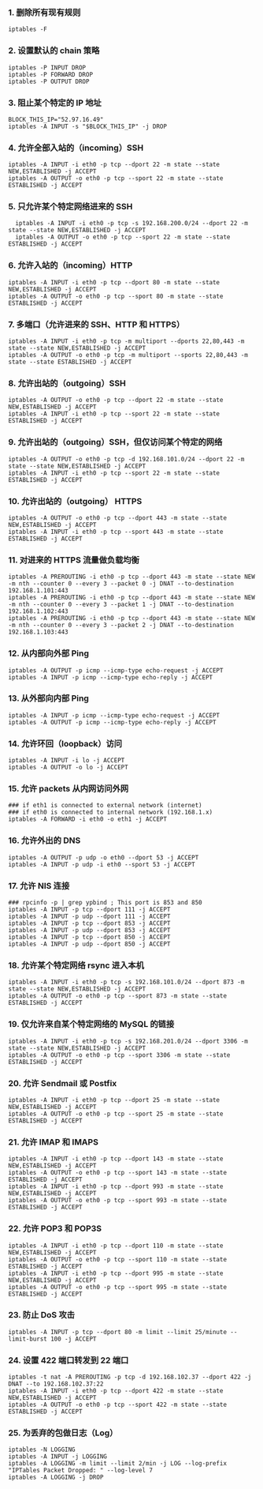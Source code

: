 ### 1. 删除所有现有规则

    iptables -F

### 2. 设置默认的 chain 策略

    iptables -P INPUT DROP
    iptables -P FORWARD DROP
    iptables -P OUTPUT DROP

### 3. 阻止某个特定的 IP 地址

    BLOCK_THIS_IP="52.97.16.49"
    iptables -A INPUT -s "$BLOCK_THIS_IP" -j DROP

### 4. 允许全部入站的（incoming）SSH

    iptables -A INPUT -i eth0 -p tcp --dport 22 -m state --state NEW,ESTABLISHED -j ACCEPT
    iptables -A OUTPUT -o eth0 -p tcp --sport 22 -m state --state ESTABLISHED -j ACCEPT

### 5. 只允许某个特定网络进来的 SSH

      iptables -A INPUT -i eth0 -p tcp -s 192.168.200.0/24 --dport 22 -m state --state NEW,ESTABLISHED -j ACCEPT
      iptables -A OUTPUT -o eth0 -p tcp --sport 22 -m state --state ESTABLISHED -j ACCEPT

### 6. 允许入站的（incoming）HTTP

    iptables -A INPUT -i eth0 -p tcp --dport 80 -m state --state NEW,ESTABLISHED -j ACCEPT
    iptables -A OUTPUT -o eth0 -p tcp --sport 80 -m state --state ESTABLISHED -j ACCEPT

### 7. 多端口（允许进来的 SSH、HTTP 和 HTTPS）

    iptables -A INPUT -i eth0 -p tcp -m multiport --dports 22,80,443 -m state --state NEW,ESTABLISHED -j ACCEPT
    iptables -A OUTPUT -o eth0 -p tcp -m multiport --sports 22,80,443 -m state --state ESTABLISHED -j ACCEPT

### 8. 允许出站的（outgoing）SSH

    iptables -A OUTPUT -o eth0 -p tcp --dport 22 -m state --state NEW,ESTABLISHED -j ACCEPT
    iptables -A INPUT -i eth0 -p tcp --sport 22 -m state --state ESTABLISHED -j ACCEPT

### 9. 允许出站的（outgoing）SSH，但仅访问某个特定的网络

    iptables -A OUTPUT -o eth0 -p tcp -d 192.168.101.0/24 --dport 22 -m state --state NEW,ESTABLISHED -j ACCEPT
    iptables -A INPUT -i eth0 -p tcp --sport 22 -m state --state ESTABLISHED -j ACCEPT

### 10. 允许出站的（outgoing） HTTPS

    iptables -A OUTPUT -o eth0 -p tcp --dport 443 -m state --state NEW,ESTABLISHED -j ACCEPT
    iptables -A INPUT -i eth0 -p tcp --sport 443 -m state --state ESTABLISHED -j ACCEPT

### 11. 对进来的 HTTPS 流量做负载均衡

    iptables -A PREROUTING -i eth0 -p tcp --dport 443 -m state --state NEW -m nth --counter 0 --every 3 --packet 0 -j DNAT --to-destination 192.168.1.101:443
    iptables -A PREROUTING -i eth0 -p tcp --dport 443 -m state --state NEW -m nth --counter 0 --every 3 --packet 1 -j DNAT --to-destination 192.168.1.102:443
    iptables -A PREROUTING -i eth0 -p tcp --dport 443 -m state --state NEW -m nth --counter 0 --every 3 --packet 2 -j DNAT --to-destination 192.168.1.103:443

### 12. 从内部向外部 Ping

    iptables -A OUTPUT -p icmp --icmp-type echo-request -j ACCEPT
    iptables -A INPUT -p icmp --icmp-type echo-reply -j ACCEPT

### 13. 从外部向内部 Ping

    iptables -A INPUT -p icmp --icmp-type echo-request -j ACCEPT
    iptables -A OUTPUT -p icmp --icmp-type echo-reply -j ACCEPT

### 14. 允许环回（loopback）访问

    iptables -A INPUT -i lo -j ACCEPT
    iptables -A OUTPUT -o lo -j ACCEPT

### 15. 允许 packets 从内网访问外网

    ### if eth1 is connected to external network (internet)
    ### if eth0 is connected to internal network (192.168.1.x)
    iptables -A FORWARD -i eth0 -o eth1 -j ACCEPT

### 16. 允许外出的  DNS

    iptables -A OUTPUT -p udp -o eth0 --dport 53 -j ACCEPT
    iptables -A INPUT -p udp -i eth0 --sport 53 -j ACCEPT

### 17. 允许 NIS 连接

    ### rpcinfo -p | grep ypbind ; This port is 853 and 850
    iptables -A INPUT -p tcp --dport 111 -j ACCEPT
    iptables -A INPUT -p udp --dport 111 -j ACCEPT
    iptables -A INPUT -p tcp --dport 853 -j ACCEPT
    iptables -A INPUT -p udp --dport 853 -j ACCEPT
    iptables -A INPUT -p tcp --dport 850 -j ACCEPT
    iptables -A INPUT -p udp --dport 850 -j ACCEPT

### 18. 允许某个特定网络 rsync 进入本机

    iptables -A INPUT -i eth0 -p tcp -s 192.168.101.0/24 --dport 873 -m state --state NEW,ESTABLISHED -j ACCEPT
    iptables -A OUTPUT -o eth0 -p tcp --sport 873 -m state --state ESTABLISHED -j ACCEPT

### 19. 仅允许来自某个特定网络的 MySQL 的链接

    iptables -A INPUT -i eth0 -p tcp -s 192.168.201.0/24 --dport 3306 -m state --state NEW,ESTABLISHED -j ACCEPT
    iptables -A OUTPUT -o eth0 -p tcp --sport 3306 -m state --state ESTABLISHED -j ACCEPT

### 20. 允许 Sendmail 或 Postfix

    iptables -A INPUT -i eth0 -p tcp --dport 25 -m state --state NEW,ESTABLISHED -j ACCEPT
    iptables -A OUTPUT -o eth0 -p tcp --sport 25 -m state --state ESTABLISHED -j ACCEPT

### 21. 允许 IMAP 和 IMAPS

    iptables -A INPUT -i eth0 -p tcp --dport 143 -m state --state NEW,ESTABLISHED -j ACCEPT
    iptables -A OUTPUT -o eth0 -p tcp --sport 143 -m state --state ESTABLISHED -j ACCEPT
    iptables -A INPUT -i eth0 -p tcp --dport 993 -m state --state NEW,ESTABLISHED -j ACCEPT
    iptables -A OUTPUT -o eth0 -p tcp --sport 993 -m state --state ESTABLISHED -j ACCEPT

### 22. 允许 POP3 和 POP3S

    iptables -A INPUT -i eth0 -p tcp --dport 110 -m state --state NEW,ESTABLISHED -j ACCEPT
    iptables -A OUTPUT -o eth0 -p tcp --sport 110 -m state --state ESTABLISHED -j ACCEPT
    iptables -A INPUT -i eth0 -p tcp --dport 995 -m state --state NEW,ESTABLISHED -j ACCEPT
    iptables -A OUTPUT -o eth0 -p tcp --sport 995 -m state --state ESTABLISHED -j ACCEPT

### 23. 防止 DoS 攻击

    iptables -A INPUT -p tcp --dport 80 -m limit --limit 25/minute --limit-burst 100 -j ACCEPT

### 24. 设置 422 端口转发到 22 端口

    iptables -t nat -A PREROUTING -p tcp -d 192.168.102.37 --dport 422 -j DNAT --to 192.168.102.37:22
    iptables -A INPUT -i eth0 -p tcp --dport 422 -m state --state NEW,ESTABLISHED -j ACCEPT
    iptables -A OUTPUT -o eth0 -p tcp --sport 422 -m state --state ESTABLISHED -j ACCEPT

### 25. 为丢弃的包做日志（Log）

    iptables -N LOGGING
    iptables -A INPUT -j LOGGING
    iptables -A LOGGING -m limit --limit 2/min -j LOG --log-prefix "IPTables Packet Dropped: " --log-level 7
    iptables -A LOGGING -j DROP
